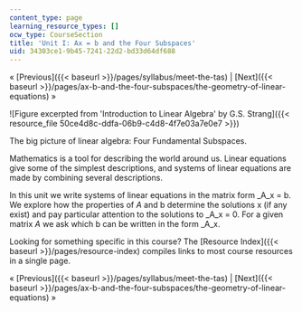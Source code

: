 ```yaml
---
content_type: page
learning_resource_types: []
ocw_type: CourseSection
title: 'Unit I: Ax = b and the Four Subspaces'
uid: 34303ce1-9b45-7241-22d2-bd33d64df688
---
```


« [Previous]({{< baseurl >}}/pages/syllabus/meet-the-tas) | [Next]({{< baseurl >}}/pages/ax-b-and-the-four-subspaces/the-geometry-of-linear-equations) »

![Figure excerpted from 'Introduction to Linear Algebra' by G.S. Strang]({{< resource_file 50ce4d8c-ddfa-06b9-c4d8-4f7e03a7e0e7 >}}) 

The big picture of linear algebra: Four Fundamental Subspaces.

Mathematics is a tool for describing the world around us. Linear equations give some of the simplest descriptions, and systems of linear equations are made by combining several descriptions.

In this unit we write systems of linear equations in the matrix form _A_x = b. We explore how the properties of _A_ and b determine the solutions x (if any exist) and pay particular attention to the solutions to _A_x = 0. For a given matrix _A_ we ask which b can be written in the form _A_x.

Looking for something specific in this course? The [Resource Index]({{< baseurl >}}/pages/resource-index) compiles links to most course resources in a single page.

« [Previous]({{< baseurl >}}/pages/syllabus/meet-the-tas) | [Next]({{< baseurl >}}/pages/ax-b-and-the-four-subspaces/the-geometry-of-linear-equations) »